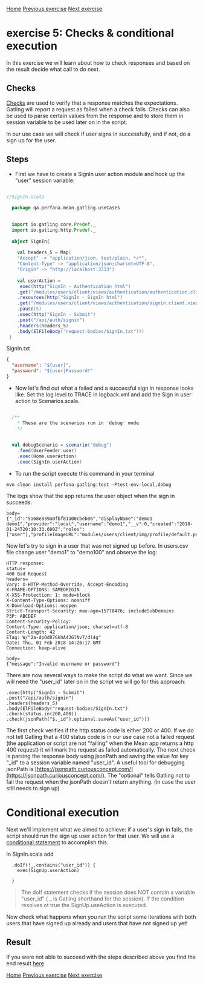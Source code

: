 [Home](index.md) 
[Previous exercise](exercise-4.md) 
[Next exercise](exercise-6.md)  

# exercise 5: Checks & conditional execution

In this exercise we will learn about how to check responses and based on the result decide what call to do next.


## Checks

[Checks](https://gatling.io/docs/current/http/http_check/) are used to verify that a response matches the expectations. Gatling will report a request as failed when a check fails. Checks can also be used to parse certain values from the response and to store them in session variable to be used later on in the script.

In our use case we will check if user signs in successfully, and if not, do a sign up for the user.


## Steps
* First we have to create a SignIn user action module and hook up the "user" session variable:
 

```scala

//SignIn.scala
 
  package qa.perfana.mean.gatling.useCases
 

  import io.gatling.core.Predef._
  import io.gatling.http.Predef._
 
  object SignIn{
 
    val headers_5 = Map(
    "Accept" -> "application/json, text/plain, */*",
    "Content-Type" -> "application/json;charset=UTF-8",
    "Origin" -> "http://localhost:3333")
 
    val userAction = 
     exec(http("SignIn - Authentication html")
    .get("/modules/users/client/views/authentication/authentication.client.view.html")
    .resources(http("SignIn - SignIn html")
    .get("/modules/users/client/views/authentication/signin.client.view.html")))
    .pause(5)
    .exec(http("SignIn - Submit")
    .post("/api/auth/signin")
    .headers(headers_5)
    .body(ElFileBody("request-bodies/SignIn.txt")))
 }
```
SignIn.txt

```json
{
  "username": "${user}",
  "password": "${user}Password!"
}
```

* Now let's find out what a failed and a successful sign in response looks like. Set the log level to TRACE in logback.xml and add the Sign in user action to Scenarios.scala.
  
```scala

  /**
    * These are the scenarios run in 'debug' mode.
    */
     

  val debugScenario = scenario("debug")
    .feed(UserFeeder.user)
    .exec(Home.userAction)
    .exec(SignIn.userAction)

``` 

* To run the script execute this command in your terminal

```  
mvn clean install perfana-gatling:test -Ptest-env-local,debug
 ```

The logs show that the app returns the user object when the sign in succeeds. 

```
body=
{"_id":"5a68e839a0fbf81a00cbeb06","displayName":"demo1 demo1","provider":"local","username":"demo1","__v":0,"created":"2018-01-24T20:10:33.600Z","roles":["user"],"profileImageURL":"modules/users/client/img/profile/default.png","email":"demo1@demo.com","lastName":"demo1","firstName":"demo1"}

```

Now let's try to sign in a user that was not signed up before. In users.csv file change user "demo1" to "demo100" and observe the log: 


```
HTTP response:
status=
400 Bad Request
headers= 
Vary: X-HTTP-Method-Override, Accept-Encoding
X-FRAME-OPTIONS: SAMEORIGIN
X-XSS-Protection: 1; mode=block
X-Content-Type-Options: nosniff
X-Download-Options: noopen
Strict-Transport-Security: max-age=15778476; includeSubDomains
P3P: ABCDEF
Content-Security-Policy: 
Content-Type: application/json; charset=utf-8
Content-Length: 42
ETag: W/"2a-dpOd07GkhA43GlNv7/dl4g"
Date: Thu, 01 Feb 2018 14:26:17 GMT
Connection: keep-alive

body=
{"message":"Invalid username or password"}

```

There are now several ways to make the script do what we want. Since we will need the "user_id" later on in the script we will go for this approach:

```
.exec(http("SignIn - Submit")
.post("/api/auth/signin")
.headers(headers_5)
.body(ElFileBody("request-bodies/SignIn.txt")
.check(status.in(200,400))
.check(jsonPath("$._id").optional.saveAs("user_id"))) 
```

The first check verifies if the http status code is either 200 or 400. If we do not tell Gatling that a 400 status code is in our use case not a failed request (the application or script are not "failing" when the Mean app returns a http 400 request) it will mark the request as failed automatically.
The next check is parsing the response body using jsonPath and saving the value for key "_id" to a session variable named "user_id". A useful tool for debugging jsonPath is [https://jsonpath.curiousconcept.com/](https://jsonpath.curiousconcept.com/). The "optional" tells Gatling not to fail the request when the jsonPath doesn't return anything. (in case the user still needs to sign up)

# Conditional execution

Next we'll implement what we aimed to achieve: if a user's sign in fails, the script should run the sign up user action for that user. We will use a [conditional statement](https://gatling.io/docs/current/general/scenario/#conditional-statements) to accomplish this.

In SignIn.scala add

```
  .doIf(!_.contains("user_id")) {
    exec(SignUp.userAction)

  } 
```
> The doIf statement checks if the session does NOT contain a variable "user_id" ( _ is Gatling shorthand for the session). If the condition resolves ot true the SignUp.useAction is executed.

Now check what happens when you run the script some iterations with both users that have signed up already and users that have not signed up yet!
## Result

If you were not able to succeed with the steps described above you find the end result [here](https://github.com/perfana/perfana-gatling-workshop/tree/workshop/exercise-5)  


[Home](index.md) 
[Previous exercise](exercise-4.md) 
[Next exercise](exercise-6.md)  


  
